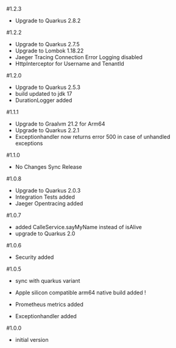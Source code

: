 #1.2.3
- Upgrade to Quarkus 2.8.2

#1.2.2    
- Upgrade to Quarkus 2.7.5
- Upgrade to Lombok 1.18.22
- Jaeger Tracing Connection Error Logging disabled
- HttpInterceptor for Username and TenantId

#1.2.0
- Upgrade to Quarkus 2.5.3
- build updated to jdk 17
- DurationLogger added

#1.1.1
- Upgrade to Graalvm 21.2 for Arm64
- Upgrade to Quarkus 2.2.1
- Exceptionhandler now returns error 500 in case of unhandled exceptions

#1.1.0
- No Changes Sync Release

#1.0.8
- Upgrade to Quarkus 2.0.3
- Integration Tests added
- Jaeger Opentracing added

#1.0.7
- added CalleService.sayMyName instead of isAlive
- upgrade to Quarkus 2.0

#1.0.6
- Security added

#1.0.5
- sync with quarkus variant
  
- Apple silicon compatible arm64 native build added !         
- Prometheus metrics added
- Exceptionhandler added

#1.0.0
- initial version